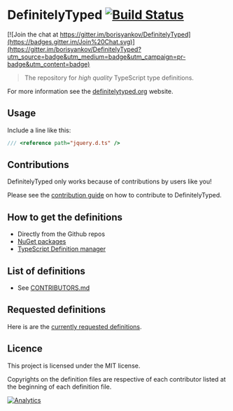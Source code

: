 # DefinitelyTyped [![Build Status](https://travis-ci.org/borisyankov/DefinitelyTyped.png?branch=master)](https://travis-ci.org/borisyankov/DefinitelyTyped)

[![Join the chat at https://gitter.im/borisyankov/DefinitelyTyped](https://badges.gitter.im/Join%20Chat.svg)](https://gitter.im/borisyankov/DefinitelyTyped?utm_source=badge&utm_medium=badge&utm_campaign=pr-badge&utm_content=badge)

> The repository for *high quality* TypeScript type definitions.

For more information see the [definitelytyped.org](http://definitelytyped.org) website.

## Usage

Include a line like this:

```typescript
/// <reference path="jquery.d.ts" />
```

## Contributions

DefinitelyTyped only works because of contributions by users like you! 

Please see the [contribution guide](http://definitelytyped.org/guides/contributing.html) on how to contribute to DefinitelyTyped.

## How to get the definitions

* Directly from the Github repos
* [NuGet packages](http://nuget.org/packages?q=DefinitelyTyped)
* [TypeScript Definition manager](https://github.com/DefinitelyTyped/tsd)

## List of definitions

* See [CONTRIBUTORS.md](CONTRIBUTORS.md)

## Requested definitions

Here is are the [currently requested definitions](https://github.com/borisyankov/DefinitelyTyped/labels/Definition%3ARequest).

## Licence

This project is licensed under the MIT license.

Copyrights on the definition files are respective of each contributor listed at the beginning of each definition file.

[![Analytics](https://ga-beacon.appspot.com/UA-47495295-4/borisyankov/DefinitelyTyped)](https://github.com/igrigorik/ga-beacon)
